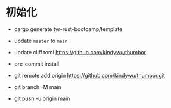 # 初始化

- cargo generate tyr-rust-bootcamp/template
- update `master` to `main`
- update cliff.toml https://github.com/kindywu/thumbor
- pre-commit install

- git remote add origin https://github.com/kindywu/thumbor.git
- git branch -M main
- git push -u origin main
